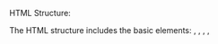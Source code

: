 HTML Structure:

The HTML structure includes the basic elements: <!DOCTYPE html>, <html>, <head>, <meta>, <title>, <style>, <body>, and <script>.
A simple header with a dark background and white text is created using the <header> tag.

CSS Styling:

Basic styling is applied to the body, providing a background color and removing margins and padding.
The header has a dark background color, white text, and centered alignment.

getCartItems Function:

This function retrieves the cart items from local storage. If no items are found, it returns an empty array.

Inline Event Handling (onclick Attribute):

The "Remove" button for each item has an onclick attribute that calls the removeFromCart function with the item's ID.

LocalStorage Usage:

The localStorage object is used to store and retrieve cart items. The cart items are stored as a JSON string.

Redirection to Cart Page:

When a user clicks the "Add to Cart" button on the product details page, the addToCartAndRedirect function is triggered.
This function adds the selected product to the cart, updates the cart items in local storage, and redirects the user to the cart page (cart.html) after a short delay.

Additional Notes:

This is a simplified example, and in a real-world scenario, you would likely use more sophisticated data management, possibly involving a backend server.
The code uses a simple delay (setTimeout) before redirection to ensure that the cart is updated before navigating to the cart page
